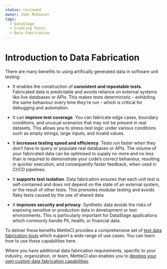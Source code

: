 ```yaml
---
status: reviewed
owner: John McKeever
tags:
  - DataStage
  - Creating Tests
  - Data Fabrication
---
```


# Introduction to Data Fabrication

There are many benefits to using artifically generated data in software unit testing:

- It enables the construction of **consistent and repeatable tests**. Fabricated data is predictable and avoids reliance on external systems like live databases or APIs.  This makes tests deterministic - exhibiting the same behaviour every time they’re run - which is critical for debugging and automation.

- It can **improve test coverage**. You can fabricate edge cases, boundary conditions, and unusual scenarios that may not be present in real datasets. This allows you to stress-test logic under various conditions such as empty strings, large inputs, and invalid values.

- It **increases testing speed and efficiency**. Tests run faster when they don’t have to query or populate real databases or APIs. The volume of your fabricated data can be optimised to supply no more and no less than is required to demonstrate your code’s correct behaviour, resulting in quicker execution, and consequently faster feedback, when used in CI/CD pipelines.

- It **supports test isolation**. Data fabrication ensures that each unit test is self-contained and does not depend on the state of an external system, or the result of other tests. This promotes modular testing and avoids flaky tests caused by the use of shared data.

- It **improves security and privacy**. Synthetic data avoids the risks of exposing sensitive or production data in development or test environments.  This is particularly important for DataStage applications which commonly handle PII, health, or financial data.

To deliver these benefits MettleCI provides a comprehensive set of [test data fabrication tools]() which support a wide range of use cases.  You can learn how to use these capabilities here.

Where you have additional data fabrication requirements, specific to your industry, organization, or team, MettleCI also enables you to [develop your own custom data fabrication capabilities](creating-custom-data-fabrication-tests.md).
